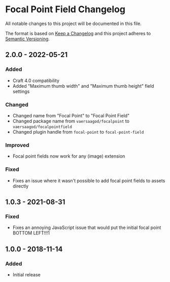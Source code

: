 # Focal Point Field Changelog

All notable changes to this project will be documented in this file.

The format is based on [Keep a Changelog](http://keepachangelog.com/) and this project adheres to [Semantic Versioning](http://semver.org/).

## 2.0.0 - 2022-05-21

### Added
- Craft 4.0 compatibility
- Added "Maximum thumb width" and "Maximum thumb height" field settings  

### Changed
- Changed name from "Focal Point" to "Focal Point Field"  
- Changed package name from `vaersaagod/focalpoint` to `vaersaagod/focalpointfield`  
- Changed plugin handle from `focal-point` to `focal-point-field`

### Improved  
- Focal point fields now work for any (image) extension

### Fixed
- Fixes an issue where it wasn't possible to add focal point fields to assets directly

## 1.0.3 - 2021-08-31
### Fixed
- Fixes an annoying JavaScript issue that would put the initial focal point BOTTOM LEFT!!!1

## 1.0.0 - 2018-11-14
### Added
- Initial release

